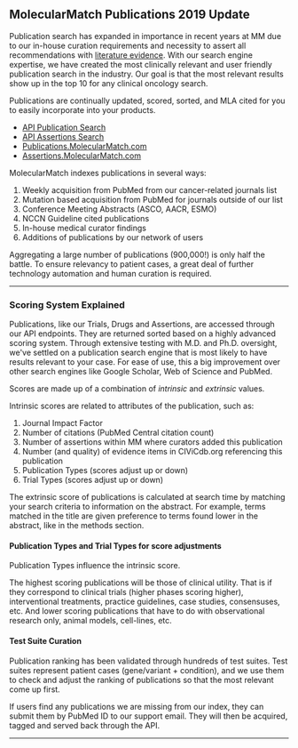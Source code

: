 ## MolecularMatch Publications 2019 Update

Publication search has expanded in importance in recent years at MM due to our in-house curation requirements and necessity to assert all recommendations with [literature evidence](https://api.molecularmatch.com/#aboutCompliance). With our search engine expertise, we have created the most clinically relevant and user friendly publication search in the industry. Our goal is that the most relevant results show up in the top 10 for any clinical oncology search.

Publications are continually updated, scored, sorted, and MLA cited for you to easily incorporate into your products.

- [API Publication Search](https://api.molecularmatch.com/#publications)
- [API Assertions Search](https://api.molecularmatch.com/#assertions)
- [Publications.MolecularMatch.com](https://publications.molecularmatch.com)
- [Assertions.MolecularMatch.com](https://assertions.molecularmatch.com)

MolecularMatch indexes publications in several ways:

1. Weekly acquisition from PubMed from our cancer-related journals list
2. Mutation based acquisition from PubMed for journals outside of our list
3. Conference Meeting Abstracts (ASCO, AACR, ESMO)
4. NCCN Guideline cited publications
5. In-house medical curator findings
6. Additions of publications by our network of users

Aggregating a large number of publications (900,000!) is only half the battle. To ensure relevancy to patient cases, a great deal of further technology automation and human curation is required.

---------

### Scoring System Explained

Publications, like our Trials, Drugs and Assertions, are accessed through our API endpoints. They are returned sorted based on a highly advanced scoring system. Through extensive testing with M.D. and Ph.D. oversight, we've settled on a publication search engine that is most likely to have results relevant to your case. For ease of use, this a big improvement over other search engines like Google Scholar, Web of Science and PubMed.

Scores are made up of a combination of *intrinsic* and *extrinsic* values.

Intrinsic scores are related to attributes of the publication, such as:

1. Journal Impact Factor
2. Number of citations (PubMed Central citation count)
3. Number of assertions within MM where curators added this publication
4. Number (and quality) of evidence items in CIViCdb.org referencing this publication
5. Publication Types (scores adjust up or down)
6. Trial Types (scores adjust up or down)

The extrinsic score of publications is calculated at search time by matching your search criteria to information on the abstract. For example, terms matched in the title are given preference to terms found lower in the abstract, like in the methods section.

#### Publication Types and Trial Types for score adjustments

Publication Types influence the intrinsic score.

The highest scoring publications will be those of clinical utility. That is if they correspond to clinical trials (higher phases scoring higher), interventional treatments, practice guidelines, case studies, consensuses, etc. And lower scoring publications that have to do with observational research only, animal models, cell-lines, etc.

#### Test Suite Curation

Publication ranking has been validated through hundreds of test suites. Test suites represent patient cases (gene/variant + condition), and we use them to check and adjust the ranking of publications so that the most relevant come up first.

If users find any publications we are missing from our index, they can submit them by PubMed ID to our support email. They will then be acquired, tagged and served back through the API.

---------
